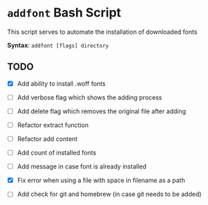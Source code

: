 # `addfont` Bash Script

This script serves to automate the installation of downloaded fonts

**Syntax**: `addfont [flags] directory`

## TODO

- [x] Add ability to install .woff fonts
- [ ] Add verbose flag which shows the adding process
- [ ] Add delete flag which removes the original file after adding
- [ ] Refactor extract function
- [ ] Refactor add content
- [ ] Add count of installed fonts
- [ ] Add message in case font is already installed
- [x] Fix error when using a file with space in filename as a path
- [ ] Add check for git and homebrew (in case git needs to be added)


